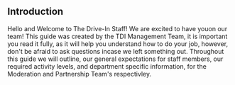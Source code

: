 ## Introduction

Hello and Welcome to The Drive-In Staff! We are excited to have youon our team! This guide was created by the TDI Management Team, it is important you read it fully, as it will help you understand how to do your job, however, don't be afraid to ask questions incase we left something out. Throughout this guide we will outline, our general expectations for staff members, our required activity levels, and department specific information, for the Moderation and Partnership Team's respectivley.


<!--stackedit_data:
eyJoaXN0b3J5IjpbMzI0NzM0Njk5LDExOTg4NTk2NjMsLTEwNT
A5OTM2NTgsLTIwODg3NDY2MTJdfQ==
-->